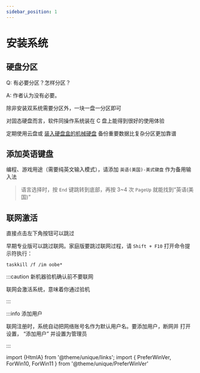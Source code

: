 ```yaml
---
sidebar_position: 1
---
```


# 安装系统

<PreferWinVer win10 win11 />

## 硬盘分区

Q: 有必要分区？怎样分区？

A: 作者认为没有必要。

除非安装双系统需要分区外，一块一盘一分区即可

对固态硬盘而言，软件同操作系统装在 C 盘上能得到很好的使用体验

定期使用云盘或 [装入硬盘盒的机械硬盘](https://search.jd.com/Search?keyword=%E6%9C%BA%E6%A2%B0%E7%A1%AC%E7%9B%98%E7%9B%92&enc=utf-8)
备份重要数据比复杂分区更加靠谱

## 添加英语键盘

编程、游戏用途（需要纯英文输入模式），请添加 `英语(美国)-美式键盘` 作为备用输入法

> 语言选择时，按 `End` 键跳转到底部，再按 3~4 次 `PageUp` 就能找到“英语(美国)”

## 联网激活

 <PreferWinVer win10 win11 noSelector >
<ForWin10>

直接点击左下角按钮可以跳过

</ForWin10>
<ForWin11>

早期专业版可以跳过联网。家庭版要跳过联网过程，请 `Shift + F10` 打开命令提示符执行：

    taskkill /f /im oobe*

</ForWin11>
</PreferWinVer>

:::caution 新机器验机确认前不要联网

联网会激活系统，意味着你通过验机

:::

:::info 添加用户

<p>
联网注册时，系统自动把网络账号名作为默认用户名。要添加用户，断网并
<HtmlA href="ms-settings:otherusers">打开设置</HtmlA>，
“添加用户” 并设置为管理员
</p>

:::

import {HtmlA} from '@theme/unique/links';
import {
PreferWinVer,
ForWin10,
ForWin11
} from '@theme/unique/PreferWinVer'
